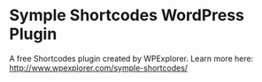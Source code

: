 # Symple Shortcodes WordPress Plugin

A free Shortcodes plugin created by WPExplorer. Learn more here: http://www.wpexplorer.com/symple-shortcodes/